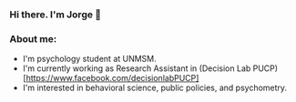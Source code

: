 ### Hi there. I'm Jorge 👋

### About me:
- I'm psychology student at UNMSM.
- I'm currently working as Research Assistant in (Decision Lab PUCP)[https://www.facebook.com/decisionlabPUCP]
- I'm interested in behavioral science, public policies, and psychometry.
